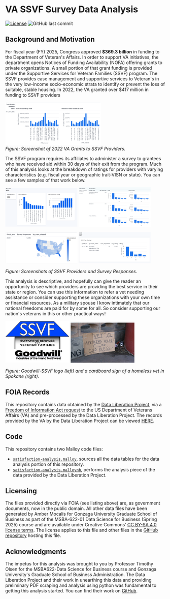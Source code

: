 # VA SSVF Survey Data Analysis

[![License](https://img.shields.io/badge/License-CC0-lightgray.svg?style=flat-square)](https://creativecommons.org/publicdomain/zero/1.0/) ![GitHub last commit](https://img.shields.io/github/last-commit/ambermocalis/VA_SSVF_Survey_Data_Analysis)

## Background and Motivation

For fiscal year (FY) 2025, Congress approved **$369.3 billion** in funding to the Department of Veteran's Affairs. In order to support VA initiatives, the department opens Notices of Funding Availability (NOFA) offering grants to private organizations. A small portion of that grant funding is provided under the Supportive Services for Veteran Families (SSVF) program. The SSVF provides case management and supportive services to Veteran's in the very low-income socio-economic strata to identify or prevent the loss of suitable, stable housing. In 2022, the VA granted over $417 million in funding to SSVF providers
<p align="left">
<img alt="2022 VA Grants to SSVF Providers." width="60%" src="https://github.com/ambermocalis/VA_SSVF_Survey_Data_Analysis/blob/main/images/2022%20VA%20Grants%20to%20SSVF%20Providers.png"><br>
<em>Figure: Screenshot of 2022 VA Grants to SSVF Providers.</em></p>

The SSVF program requires its affiliates to administer a survey to grantees who have received aid within 30 days of their exit from the program. Much of this analysis looks at the breakdown of ratings for providers with varying characteristics (e.g. fiscal year or geographic trait-VISN or state). You can see a few samples of that work below.
<p align="left">
    <img alt="Top SSVF Providers-FY2018." width="45%" src="https://github.com/ambermocalis/VA_SSVF_Survey_Data_Analysis/blob/main/images/Top%20Providers%20FY2018.png">
    <img alt="Top 3 DC-area SSVF Providers." width="45%" src="https://github.com/ambermocalis/VA_SSVF_Survey_Data_Analysis/blob/main/images/Top%203%20DC-area%20Providers.png">
</p>

<p align="left">
    <img alt="Survey Responses by State." width="45%" src="https://github.com/ambermocalis/VA_SSVF_Survey_Data_Analysis/blob/main/images/Survey%20Response%20by%20State.png">
    <img alt="WA Top Provider." width="45%" src="https://github.com/ambermocalis/VA_SSVF_Survey_Data_Analysis/blob/main/images/Top%20Provider%20-%20Washington%20State.png">
</p>

<p align="left">
    <em>Figure: Screenshots of SSVF Providers and Survey Responses.</em>
</p>


This analysis is descriptive, and hopefully can give the reader an opportunity to see which providers are providing the best service in their state or region. You can use this information to refer a vet needing assistance or consider supporting these organizations with your own time or financial resources. As a military spouse I know intimately that our national freedoms are paid for by some for all. So consider supporting our nation's veterans in this or other practical ways!

<p align="left">
    <img alt="Goodwill-SSVF." width="40%" src="https://github.com/ambermocalis/VA_SSVF_Survey_Data_Analysis/blob/main/images/SSVF-Goodwill.jpg">
    <img alt="homeless vet sign." width="40%" src="https://github.com/ambermocalis/VA_SSVF_Survey_Data_Analysis/blob/main/images/homeless-vet-sign.jpg">
</p>

<p align="left">
    <em>Figure: Goodwill-SSVF logo (left) and a cardboard sign of a homeless vet in Spokane (right).</em>
</p>


## FOIA Records

This repository contains data obtained by the [Data Liberation Project](https://www.data-liberation-project.org/), via a [Freedom of Information Act request](https://www.data-liberation-project.org/requests/ssvf-satisfaction-surveys/) to the US Department of Veterans Affairs (VA) and pre-processed by the Data Liberation Project. The records provided by the VA by the Data Liberation Project can be viewed [HERE](https://docs.google.com/document/d/1unanFEUnBDVBMK9pmpb0EVvRlpB-jtRC6gwlXSN-If4/edit?tab=t.0).


## Code

This repository contains two Malloy code files:

- [`satisfaction-analysis.malloy`](satisfaction-analysis.malloy), sources all the data tables for the data analysis portion of this repository.
- [`satisfaction-analysis.malloynb`](satisfaction-analysis.malloynb), performs the analysis piece of the data provided by the Data Liberation Project.


## Licensing

The files provided directly via FOIA (see listing above) are, as government documents, now in the public domain. All other data files have been generated by Amber Mocalis for Gonzaga University Graduate School of Business as part of the MSBA-622-01 Data Science for Business (Spring 2025) course and are available under Creative Commons’ [CC BY-SA 4.0 license terms](https://creativecommons.org/licenses/by-sa/4.0/). The license applies to this file and other files in the [GitHub repository](https://github.com/ambermocalis/VA_SSVF_Survey_Data_Analysis) hosting this file. 

## Acknowledgments

The impetus for this analysis was brought to you by Professor Timothy Olsen for the MSBA622-Data Science for Business course and Gonzaga University's Graduate School of Business Administration. The Data Liberation Project and their work in unearthing this data and providing preliminary PDF scraping and analysis using python was fundamental to getting this analysis started. You can find their work on [GitHub](https://github.com/data-liberation-project/va-ssvf-survey-data).
